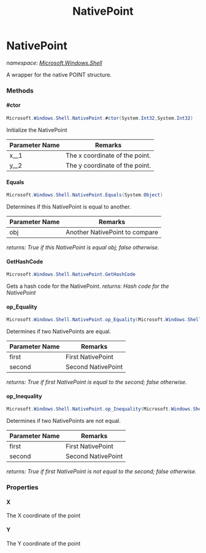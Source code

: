 ﻿---
title: NativePoint
---

# NativePoint
_namespace: [Microsoft.Windows.Shell](N-Microsoft.Windows.Shell.html)_

A wrapper for the native POINT structure.

### Methods

#### #ctor
```csharp
Microsoft.Windows.Shell.NativePoint.#ctor(System.Int32,System.Int32)
```
Initialize the NativePoint

|Parameter Name|Remarks|
|--------------|-------|
|x__1|The x coordinate of the point.|
|y__2|The y coordinate of the point.|


#### Equals
```csharp
Microsoft.Windows.Shell.NativePoint.Equals(System.Object)
```
Determines if this NativePoint is equal to another.

|Parameter Name|Remarks|
|--------------|-------|
|obj|Another NativePoint to compare|

_returns: True if this NativePoint is equal obj; false otherwise._

#### GetHashCode
```csharp
Microsoft.Windows.Shell.NativePoint.GetHashCode
```
Gets a hash code for the NativePoint.
_returns: Hash code for the NativePoint_

#### op_Equality
```csharp
Microsoft.Windows.Shell.NativePoint.op_Equality(Microsoft.Windows.Shell.NativePoint,Microsoft.Windows.Shell.NativePoint)
```
Determines if two NativePoints are equal.

|Parameter Name|Remarks|
|--------------|-------|
|first|First NativePoint|
|second|Second NativePoint|

_returns: True if first NativePoint is equal to the second; false otherwise._

#### op_Inequality
```csharp
Microsoft.Windows.Shell.NativePoint.op_Inequality(Microsoft.Windows.Shell.NativePoint,Microsoft.Windows.Shell.NativePoint)
```
Determines if two NativePoints are not equal.

|Parameter Name|Remarks|
|--------------|-------|
|first|First NativePoint|
|second|Second NativePoint|

_returns: True if first NativePoint is not equal to the second; false otherwise._



### Properties

#### X
The X coordinate of the point
#### Y
The Y coordinate of the point

